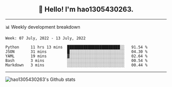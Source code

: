 <h2 align="center">👋 Hello! I'm hao1305430263.</h2>


---- 
📊 Weekly development breakdown

<!--START_SECTION:waka-->
```text
Week: 07 July, 2022 - 13 July, 2022

Python     11 hrs 13 mins  ███████████████████████░░   91.54 % 
JSON       31 mins         █░░░░░░░░░░░░░░░░░░░░░░░░   04.30 % 
YAML       19 mins         ▓░░░░░░░░░░░░░░░░░░░░░░░░   02.64 % 
Bash       3 mins          ░░░░░░░░░░░░░░░░░░░░░░░░░   00.54 % 
Markdown   3 mins          ░░░░░░░░░░░░░░░░░░░░░░░░░   00.44 % 
```
<!--END_SECTION:waka-->
----
![hao1305430263's Github stats](https://github-readme-stats.vercel.app/api?username=hao1305430263&show_icons=true)


<!--
**hao1305430263/hao1305430263** is a ✨ _special_ ✨ repository because its `README.md` (this file) appears on your GitHub profile.

Here are some ideas to get you started:

- 🔭 I’m currently working on ...
- 🌱 I’m currently learning ...
- 👯 I’m looking to collaborate on ...
- 🤔 I’m looking for help with ...
- 💬 Ask me about ...
- 📫 How to reach me: ...
- 😄 Pronouns: ...
- ⚡ Fun fact: ...
-->

